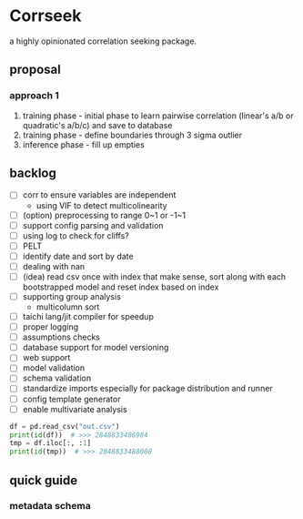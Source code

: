 # Corrseek

a highly opinionated correlation seeking package.

## proposal

### approach 1

1. training phase - initial phase to learn pairwise correlation (linear's a/b or quadratic's a/b/c) and save to database
2. training phase - define boundaries through 3 sigma outlier
3. inference phase - fill up empties

## backlog

- [ ] corr to ensure variables are independent
  - using VIF to detect multicolinearity
- [ ] (option) preprocessing to range 0\~1 or -1\~1
- [ ] support config parsing and validation
- [ ] using log to check for cliffs?
- [ ] PELT
- [ ] identify date and sort by date
- [ ] dealing with nan
- [ ] (idea) read csv once with index that make sense, sort along with each bootstrapped model and reset index based on index
- [ ] supporting group analysis
  - multicolumn sort
- [ ] taichi lang/jit compiler for speedup
- [ ] proper logging
- [ ] assumptions checks
- [ ] database support for model versioning
- [ ] web support
- [ ] model validation
- [ ] schema validation
- [ ] standardize imports especially for package distribution and runner
- [ ] config template generator
- [ ] enable multivariate analysis

```python
df = pd.read_csv("out.csv")
print(id(df))  # >>> 2848833486984
tmp = df.iloc[:, :1]
print(id(tmp))  # >>> 2848833488008
```

## quick guide

### metadata schema

```json

```